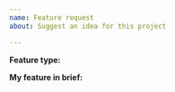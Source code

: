 ```yaml
---
name: Feature request
about: Suggest an idea for this project

---
```


<!-- Simple heading for your requesting feature -->
**Feature type:** 

<!-- Describe your requesting feature in detail -->
**My feature in brief:** 